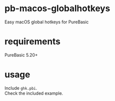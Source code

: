 # pb-macos-globalhotkeys
Easy macOS global hotkeys for PureBasic  

# requirements
PureBasic 5.20+  

# usage
Include `ghk.pbi`.  
Check the included example.  